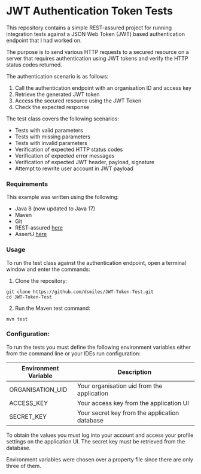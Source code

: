 # JWT Authentication Token Tests

This repository contains a simple REST-assured project for running integration tests against a JSON Web Token (JWT) 
based authentication endpoint that I had worked on.

The purpose is to send various HTTP requests to a secured resource on a server that requires authentication using JWT
tokens and verify the HTTP status codes returned.

The authentication scenario is as follows:

1. Call the authentication endpoint with an organisation ID and access key
2. Retrieve the generated JWT token
3. Access the secured resource using the JWT Token
4. Check the expected response

The test class covers the following scenarios:

- Tests with valid parameters
- Tests with missing parameters
- Tests with invalid parameters
- Verification of expected HTTP status codes
- Verification of expected error messages
- Verification of expected JWT header, payload, signature
- Attempt to rewrite user account in JWT payload

### Requirements

This example was written using the following:

- Java 8 (now updated to Java 17)
- Maven
- Git
- REST-assured [here](https://rest-assured.io)
- AssertJ [here](https://assertj.github.io/doc/)

### Usage

To run the test class against the authentication endpoint, open a terminal window and enter the commands:

1. Clone the repository:
```
git clone https://github.com/dsmiles/JWT-Token-Test.git
cd JWT-Token-Test
```

2. Run the Maven test command:
```
mvn test
```

### Configuration:

To run the tests you must define the following environment variables either from the command line or your IDEs
run configuration:

| Environment Variable | Description                                   |
|----------------------|-----------------------------------------------|
| ORGANISATION_UID     | Your organisation uid from the application    |
| ACCESS_KEY           | Your access key from the application UI       |
| SECRET_KEY           | Your secret key from the application database |

To obtain the values you must log into your account and access your profile settings on the application UI. The secret
key must be retrieved from the database.

Environment variables were chosen over a property file since there are only three of them.
